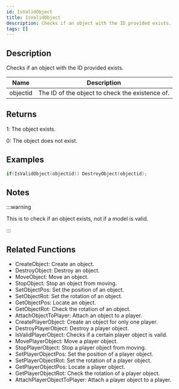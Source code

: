 ```yaml
---
id: IsValidObject
title: IsValidObject
description: Checks if an object with the ID provided exists.
tags: []
---
```


## Description

Checks if an object with the ID provided exists.


| Name | Description |
|------|-------------|
|objectid | The ID of the object to check the existence of.|


## Returns

 1: The object exists.

 0: The object does not exist.


## Examples


```c
if(IsValidObject(objectid)) DestroyObject(objectid);
```


## Notes

:::warning

This is to check if an object exists, not if a model is valid.

:::


## Related Functions


-  CreateObject: Create an object.
-  DestroyObject: Destroy an object.
-  MoveObject: Move an object.
-  StopObject: Stop an object from moving.
-  SetObjectPos: Set the position of an object.
-  SetObjectRot: Set the rotation of an object.
-  GetObjectPos: Locate an object.
-  GetObjectRot: Check the rotation of an object.
-  AttachObjectToPlayer: Attach an object to a player.
-  CreatePlayerObject: Create an object for only one player.
-  DestroyPlayerObject: Destroy a player object.
-  IsValidPlayerObject: Checks if a certain player object is vaild.
-  MovePlayerObject: Move a player object.
-  StopPlayerObject: Stop a player object from moving.
-  SetPlayerObjectPos: Set the position of a player object.
-  SetPlayerObjectRot: Set the rotation of a player object.
-  GetPlayerObjectPos: Locate a player object.
-  GetPlayerObjectRot: Check the rotation of a player object.
-  AttachPlayerObjectToPlayer: Attach a player object to a player.